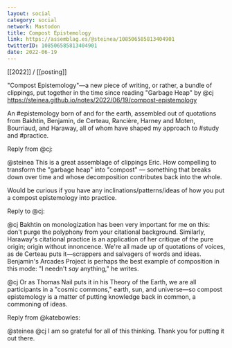 ```yaml
---
layout: social
category: social
network: Mastodon
title: Compost Epistemology
link: https://assemblag.es/@steinea/108506585813404901
twitterID: 108506585813404901
date: 2022-06-19
---
```


[[2022]] / [[posting]]

"Compost Epistemology"—a new piece of writing, or rather, a bundle of clippings, put together in the time since reading "Garbage Heap" by @cj <https://steinea.github.io/notes/2022/06/19/compost-epistemology>

An #epistemology born of and for the earth, assembled out of quotations from Bakhtin, Benjamin, de Certeau, Rancière, Harney and Moten, Bourriaud, and Haraway, all of whom have shaped my approach to #study and #practice.



Reply from @cj:

@steinea This is a great assemblage of clippings Eric. How compelling to transform the "garbage heap" into "compost" — something that breaks down over time and whose decomposition contributes back into the whole.

Would be curious if you have any inclinations/patterns/ideas of how you put a compost epistemology into practice.


Reply to @cj:

@cj Bakhtin on monologization has been very important for me on this: don't purge the polyphony from your citational background. Similarly, Haraway's citational practice is an application of her critique of the pure origin; origin without innoncence. We're all made up of quotations of voices, as de Certeau puts it—scrappers and salvagers of words and ideas. Benjamin's Arcades Project is perhaps the best example of composition in this mode: "I needn't *say* anything," he writes.

@cj Or as Thomas Nail puts it in his Theory of the Earth, we are all participants in a "cosmic commons," earth, sun, and universe—so compost epistemology is a matter of putting knowledge back in common, a commoning of ideas.


Reply from @katebowles:

@steinea @cj I am so grateful for all of this thinking. Thank you for putting it out there.
